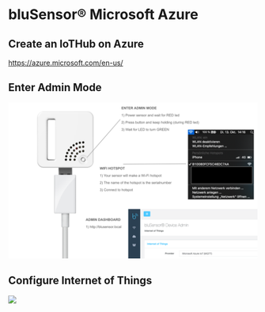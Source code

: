 # bluSensor® Microsoft Azure

## Create an IoTHub on Azure

https://azure.microsoft.com/en-us/

## Enter Admin Mode 

<img src="blusensor_aiq_admin.png" width="800">

## Configure Internet of Things

<img src="blusensor_aiq_admin_dashboard.png" width="800">
